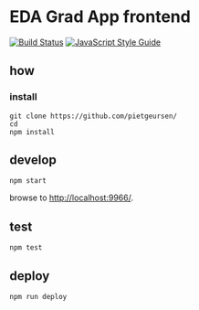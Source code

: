 # EDA Grad App frontend 

[![Build Status](https://travis-ci.org/pietgeursen/grad-app.svg?branch=master)](https://travis-ci.org/pietgeursen/grad-app) [![JavaScript Style Guide](https://img.shields.io/badge/code%20style-standard-brightgreen.svg)](http://standardjs.com/)

## how

### install

```
git clone https://github.com/pietgeursen/
cd 
npm install
```

## develop

```
npm start
```

browse to <http://localhost:9966/>.

## test

```
npm test
```

## deploy

```
npm run deploy
```
